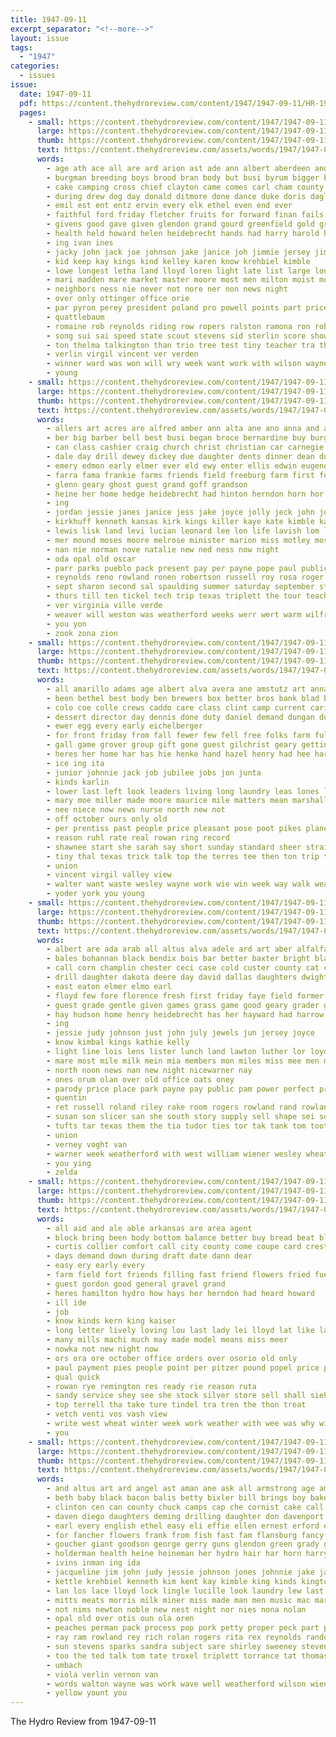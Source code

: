 ```yaml
---
title: 1947-09-11
excerpt_separator: "<!--more-->"
layout: issue
tags:
  - "1947"
categories:
  - issues
issue:
  date: 1947-09-11
  pdf: https://content.thehydroreview.com/content/1947/1947-09-11/HR-1947-09-11.pdf
  pages:
    - small: https://content.thehydroreview.com/content/1947/1947-09-11/small/HR-1947-09-11-01.jpg
      large: https://content.thehydroreview.com/content/1947/1947-09-11/large/HR-1947-09-11-01.jpg
      thumb: https://content.thehydroreview.com/content/1947/1947-09-11/thumbnails/HR-1947-09-11-01.jpg
      text: https://content.thehydroreview.com/assets/words/1947/1947-09-11/HR-1947-09-11-01.txt
      words:
        - age ath ace all are ard arion ast ade ann albert aberdeen and auth anima anderson angus armstrong american ayton ald america auxier arena
        - burgman breeding boys brood bran body but busi byrum bigger bill best beth branson business bow billy bertha bur bob bradley bread better been buckmaster barrow both barrows band brown boy bulls big buck back
        - cake camping cross chief clayton came comes carl cham county christ camp chester carnival cheese city cor close carman cases clay cobb cap cranshaw church cordell council clyde champion cleverly con clinton child claas cattle chisum collie colt class cotton carnegie cecil china clear
        - during drew dog day donald ditmore done dance duke doris dagle dick dickson doll dry dust dave don daughter duncan dale denham deep douglas doyle due down deal daily dill donna den
        - emil est ent entz ervin every elk ethel even end ever
        - faithful ford friday fletcher fruits for forward finan fails far fewer fair fairly flag full french first fail fresh fred fort free from felton former few firm fender folsom farm
        - givens good gave given glendon grand gourd greenfield gold grounds glen gotebo geary gin goods gest glass
        - health held howard helen heidebrecht hands had harry harold horse hui ham hydro heide harm heger has hereford hamp hamons home high henry huge how
        - ing ivan ines
        - jacky john jack joe johnson jake janice joh jimmie jersey jim jennings jeanett
        - kid keep kay kings kind kelley karen know krehbiel kimble
        - lowe longest letha land lloyd loren light late list large lou lem larger leonard lowell little lawrence lonnie lock laughter less lier let long
        - mari madden mare market master moore most men milton moist morn much melvin mickey minnie minister more marion man marshall mike mac majors made must mule many martin matter mol money mary march miller members maxine
        - neighbors ness nie never not nore ner non news night
        - over only ottinger office orie
        - par pyron perey president poland pro powell points part price place people pai peo pump perkins page pole piano pearl pot pet public persons pleasant
        - quattlebaum
        - romaine rob reynolds riding row ropers ralston ramona ron robert rade rey royal randolph red rainbow roper ralph record reber reas roberta rita regular readnour rocky roth roy robberson ran ruck remark rand ridge rex
        - song sui sai speed state scout stevens sid sterlin score show stock square shown soy station shires scott seen smith side schmidt such story school saturday street smaller sutton sow sey service steers steve sessions squirrel staples slemp sunday sayre september safe said streets shows second sher sale son
        - ton thelma talkington than trio tree test tiny teacher tra the truly thoma trainer them turner tin texas travis thomas tam truman triplett team taken tough thiessen tinger
        - verlin virgil vincent ver verden
        - winner ward was won will wry week want work with wilson wayne why ways wei wells while water weather went well woodrow weatherford wil win winners wafer way west worth
        - young
    - small: https://content.thehydroreview.com/content/1947/1947-09-11/small/HR-1947-09-11-02.jpg
      large: https://content.thehydroreview.com/content/1947/1947-09-11/large/HR-1947-09-11-02.jpg
      thumb: https://content.thehydroreview.com/content/1947/1947-09-11/thumbnails/HR-1947-09-11-02.jpg
      text: https://content.thehydroreview.com/assets/words/1947/1947-09-11/HR-1947-09-11-02.txt
      words:
        - allers art acres are alfred amber ann alta ane ano anna and areas
        - ber big barber bell best busi began broce bernardine buy burgman both brother bring blough bradley baby better been bank back bernardino boston bryce business byran breath boyette
        - can class cashier craig church christ christian car carnegie cali company colo col chas call chastain cart cattle cox connie cedar caller come colle caddo clifford charles clair claude collins cham calvin cody cooper college city county cecil cliff
        - dale day drill dewey dickey due daughter dents dinner dean dun duke dill dunnington during daughters daring dam
        - emery edmon early elmer ever eld ewy enter ellis edwin eugene emma elston earl edd every
        - farra fama frankie farms friends field freeburg farm first ford fun former frid fresh fair fay fort finer fer fire folsom for frank friday frances folk felton from
        - glenn geary ghost guest grand goff grandson
        - heine her home hedge heidebrecht had hinton herndon horn hor hames hom homer homa hon hanover henry harry has hydro hampton herschel house height horace hubert harvey high
        - ing
        - jordan jessie janes janice jess jake joyce jolly jeck john johns jones
        - kirkhuff kenneth kansas kirk kings killer kaye kate kimble karl king
        - lewis lisk land levi lucian leonard lee lon life lavish lom lena law
        - mer mound moses moore melrose minister marion miss motley most mores mary much more morning mae mills mol mean miller mis many made must marble mesa milton monday
        - nan nie norman nove natalie new ned ness now night
        - oda opal old oscar
        - parr parks pueblo pack present pay per payne pope paul public pat painting post phi past plett pic pitzer pete part park
        - reynolds reno rowland ronen robertson russell roy rosa roger record rou rates ronald ramey
        - sept sharon second sal spaulding summer saturday september state sales smith sunday spain sell stuber san service saint sale sid snyders son sterlin see show shirley song sons scott states school souri stevens sister student she snyder strong screen seen super sky sis
        - thurs till ten tickel tech trip texas triplett the tour teacher torrance tai tommie
        - ver virginia ville verde
        - weaver will weston was weatherford weeks werr wert warm wilfred way went week woodward with wieland ward weede wright want works world wendell
        - you yon
        - zook zona zion
    - small: https://content.thehydroreview.com/content/1947/1947-09-11/small/HR-1947-09-11-03.jpg
      large: https://content.thehydroreview.com/content/1947/1947-09-11/large/HR-1947-09-11-03.jpg
      thumb: https://content.thehydroreview.com/content/1947/1947-09-11/thumbnails/HR-1947-09-11-03.jpg
      text: https://content.thehydroreview.com/assets/words/1947/1947-09-11/HR-1947-09-11-03.txt
      words:
        - all amarillo adams age albert alva avera ane amstutz art anna ann able and are aus
        - been bethel best body ben brewers box better bros bank blad banks big but bily baby
        - colo coe colle crews caddo care class clint camp current cari cost crea can city crowder custer cruzan county came colorado coffey church crosswhite
        - dessert director day dennis done duty daniel demand dungan doing dan double dianne david down daughter ditmore donald dean
        - ewer egg every early eichelberger
        - for front friday from fall fewer few fell free folks farm fulton first forget figures
        - gall game grover group gift gone guest gilchrist geary getting
        - heres her home har has hie henke hand hazel henry had hee harold half handle hydro hubert heads
        - ice ing ita
        - junior johnnie jack job jubilee jobs jon junta
        - kinds karlin
        - lower last left look leaders living long laundry leas lones lose lay like laymon
        - mary moe miller made moore maurice mile matters mean marshall morn mor more medici morning miss moritz mate monday mash martin
        - nee niece now news nurse north new not
        - off october ours only old
        - per prentiss past people price pleasant pose poot pikes plane pest peak pull pay public parker power port paper
        - reason ruhl rate real rowan ring record
        - shawnee start she sarah say short sunday standard sheer straight springs square summer saturday set sharry show steel slagell sat speed seed sylvester special sue service student street
        - tiny thal texas trick talk top the terres tee then ton trip ten thon tex teague tai
        - union
        - vincent virgil valley view
        - walter want waste wesley wayne work wie win week way walk weathers why will while weatherford was wages wanda with
        - yoder york you young
    - small: https://content.thehydroreview.com/content/1947/1947-09-11/small/HR-1947-09-11-04.jpg
      large: https://content.thehydroreview.com/content/1947/1947-09-11/large/HR-1947-09-11-04.jpg
      thumb: https://content.thehydroreview.com/content/1947/1947-09-11/thumbnails/HR-1947-09-11-04.jpg
      text: https://content.thehydroreview.com/assets/words/1947/1947-09-11/HR-1947-09-11-04.txt
      words:
        - albert are ada arab all altus alva adele ard art aber alfalfa ann allred akins arizona ago and allen
        - bales bohannan black bendix bois bar better baxter bright blaine buy bill bull bay buller brothers bonds betty buie brunt best been blaze bank big bowman bridge
        - call corn champlin chester ceci case cold custer county cat callahan caddo chambers charles clerk claude cox choi col cattle cali cash corpus credit class clinton cores carry christi city clear colorado
        - drill daughter dakota deere day david dallas daughters dwight during days dew dinner
        - east eaton elmer elmo earl
        - floyd few fore florence fresh first friday faye field former frid freely freshman ford from farm for
        - guest grade gentle given games grass game good geary grader gin glenn
        - hay hudson home henry heidebrecht has her hayward had harrow hoe held hydro head hinton harms hee holden hair horn
        - ing
        - jessie judy johnson just john july jewels jun jersey joyce
        - know kimbal kings kathie kelly
        - light line lois lens lister lunch land lawton luther lor loyd ligh long lawrence ley lewis lee louis little lake lev life loose left last lone
        - mare most mile milk mein mia members mon miles miss mee men monday marie model must made main man mountain may mower
        - north noon news nan new night nicewarner nay
        - ones orum olan over old office oats oney
        - parody price place park payne pay public pam power perfect present peter pot pete phoenix private pebley part putnam
        - quentin
        - ret russell roland riley rake room rogers rowland rand rowlan red ruber roan riding ratzlaff ribas reno roy ready rene
        - susan son slicer san she south story supply sell shape sei sow station study sat sept sale senior sot silver saturday service september side store see scales sun sharpe student six southern sunday shook spring sonny set smooth stallion stock
        - tufts tar texas them the tia tudor ties tor tak tank tom tooth telling
        - union
        - verney voght van
        - warner week weatherford with west william wiener wesley wheat warkentin why was will walt won waters weather wonder wine wilburn whiteface
        - you ying
        - zelda
    - small: https://content.thehydroreview.com/content/1947/1947-09-11/small/HR-1947-09-11-05.jpg
      large: https://content.thehydroreview.com/content/1947/1947-09-11/large/HR-1947-09-11-05.jpg
      thumb: https://content.thehydroreview.com/content/1947/1947-09-11/thumbnails/HR-1947-09-11-05.jpg
      text: https://content.thehydroreview.com/assets/words/1947/1947-09-11/HR-1947-09-11-05.txt
      words:
        - all aid and ale able arkansas are area agent
        - block bring been body bottom balance better buy bread beat black bon bridgeport bill brawley bradley big birt buyers
        - curtis collier comfort call city county come coupe card crest carruth cor cream cost cater cake comanche child cox car caddo can
        - days demand down during draft date dann dear
        - easy ery early every
        - farm field fort friends filling fast friend flowers fried fuel finder fair fisher from favorite found fresh fix first for
        - guest gordon good general gravel grand
        - heres hamilton hydro how hays her herndon had heard howard
        - ill ide
        - job
        - know kinds kern king kaiser
        - long letter lively loving lou last lady lei lloyd lat like laye
        - many mills machi much may made model means miss meer
        - nowka not new night now
        - ors ora ore october office orders over osorio old only
        - paul payment pies people point per pitzer pound popel price pat plants part patty plate pack poage
        - qual quick
        - rowan rye remington res ready rie reason ruta
        - sandy service shey see she stock silver store sell shall sieh smart seed sunday south stafford soon supply sincere seats small saturday september sand sale station shew
        - top terrell tha take ture tindel tra tren the thon treat
        - vetch venti vos vash view
        - write west wheat winter week work weather with wee was why will weatherford while wilbur wide wish want
        - you
    - small: https://content.thehydroreview.com/content/1947/1947-09-11/small/HR-1947-09-11-06.jpg
      large: https://content.thehydroreview.com/content/1947/1947-09-11/large/HR-1947-09-11-06.jpg
      thumb: https://content.thehydroreview.com/content/1947/1947-09-11/thumbnails/HR-1947-09-11-06.jpg
      text: https://content.thehydroreview.com/assets/words/1947/1947-09-11/HR-1947-09-11-06.txt
      words:
        - and altus art ard angel ast aman ane ask all armstrong age america ake are arts
        - beth baby black bacon balis betty bixler bill brings boy baker barley billy bartgis bartley back berry burkhalter byrom bros bassler bell boys byrum bil byram barty binet beans bix brand bryson but bach bouquet baldwin bar blair britton bottles billie beer
        - clinton cen can county chuck camps cap che cornist cake call crow clarice clarence company cold caddo come cope chest chair catching city cade clayton carry claude came crom comet
        - daven diego daughters deming drilling daughter don davenport dorothy dale dresser dunn during day dustin ditmore duck dumas donald dewey dress
        - earl every english ethel easy eli effie ellen ernest erford emma eva enid entz edmond ent
        - for fancher flowers frank from fish fast fam flansburg fancy fred frost field fair full fall france
        - goucher giant goodson george gerry guns glendon green grady gendy glor grain gregg gordon grover grapes going glen gerald gang goose
        - holderman health heine heineman her hydro hair har horn harry howard hart hunting home had hafer henry hatfield house hight hull hymes homa hardware hodges huron has harding
        - ivins inman ing ida
        - jacqueline jim john judy jessie johnson jones johnnie jake jack johnston
        - kettle krehbiel kenneth kim kent kay kimble king kinds kington
        - lan los lace lloyd lock lingle lucille look laundry lew last loyd lou lahoma let larry lett lassiter lillie leon large lena lunch
        - mitts meats morris milk miner miss made man men music mac mary mccullock matter mash mattie mung melba minnie marvin monigold marshall martha may market most martin mans many mona marte
        - not nims newton noble new nest night nor nies nona nolan
        - opal old over otis oun ola oren
        - peaches perman pack process pop pork petty proper peck part paintin pound past pot page pedro poage pat pride pree present peppers payne plate painting port pillow piece
        - ray ram rowland rey rich rolan rogers rita rex reynolds randolph reason roberta reg roman raetz ramona roy ropes raymond ramey ruck rage ralph
        - sun stevens sparks sandra subject sare shirley sweeney stevenson sweet sports service silvers sack sauce sacks sugar story sportsman san seed soap steve set september suit spiece scott snyder stockton stange shells summer smith samuel still sheila serena stover son sed stock solid special silver
        - too the ted talk tom tate troxel triplett torrance tat thomas theron texas timer tennial tennis table tea talkington tautfest thurs tame thermos trip ton tates
        - umbach
        - viola verlin vernon van
        - words walton wayne was work wave well weatherford wilson wien weeks wilkerson water week weathers will with waller west white wanda wild
        - yellow yount you
---
```


The Hydro Review from 1947-09-11

<!--more-->


